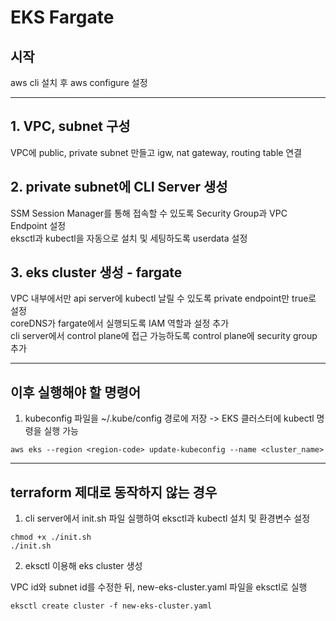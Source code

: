 # EKS Fargate

## 시작

aws cli 설치 후 aws configure 설정

---

## 1. VPC, subnet 구성

VPC에 public, private subnet 만들고 igw, nat gateway, routing table 연결

## 2. private subnet에 CLI Server 생성

SSM Session Manager를 통해 접속할 수 있도록 Security Group과 VPC Endpoint 설정  
eksctl과 kubectl을 자동으로 설치 및 세팅하도록 userdata 설정

## 3. eks cluster 생성 - fargate

VPC 내부에서만 api server에 kubectl 날릴 수 있도록 private endpoint만 true로 설정  
coreDNS가 fargate에서 실행되도록 IAM 역할과 설정 추가  
cli server에서 control plane에 접근 가능하도록 control plane에 security group 추가

---

## 이후 실행해야 할 명령어

1. kubeconfig 파일을 ~/.kube/config 경로에 저장 -> EKS 클러스터에 kubectl 명령을 실행 가능

```
aws eks --region <region-code> update-kubeconfig --name <cluster_name>
```

<!--
2. CoreDNS는 Amazon EKS 클러스터의 Amazon EC2 인프라에서 실행되도록 구성되어 있으나 클러스터에 EC2 인스턴스 없으므로 아래 명령 수행하여 fargate 노드에서만 pod 뜨도록 아래 명령 실행 -> CoreDNS 배포를 즉시 재실행

```
kubectl patch deployment coredns \
-n kube-system \
--type json \
-p='[{"op": "remove", "path": "/spec/template/metadata/annotations/eks.amazonaws.com~1compute-type"}]'
``` -->

---

## terraform 제대로 동작하지 않는 경우

1. cli server에서 init.sh 파일 실행하여 eksctl과 kubectl 설치 및 환경변수 설정

```
chmod +x ./init.sh
./init.sh
```

2. eksctl 이용해 eks cluster 생성

VPC id와 subnet id를 수정한 뒤, new-eks-cluster.yaml 파일을 eksctl로 실행

```
eksctl create cluster -f new-eks-cluster.yaml
```

